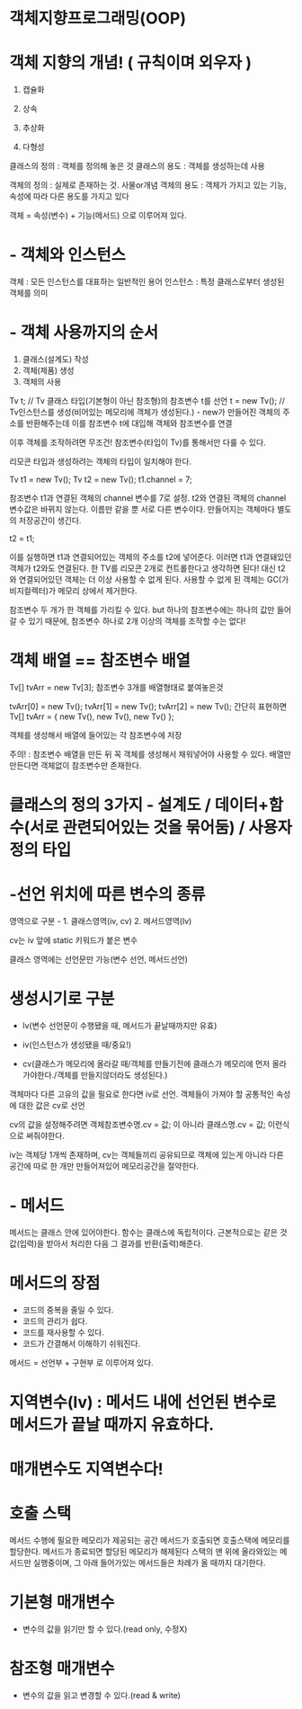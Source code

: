 # 객체지향프로그래밍(OOP)



# 객체 지향의 개념! ( 규칙이며 외우자 )

1. 캡슐화

2. 상속

3. 추상화

4. 다형성



클래스의 정의 : 객체를 정의해 놓은 것
클래스의 용도 : 객체를 생성하는데 사용



객체의 정의 : 실제로 존재하는 것. 사물or개념
객체의 용도 : 객체가 가지고 있는 기능, 속성에 따라 다른 용도를 가지고 있다

객체 = 속성(변수) + 기능(메서드) 으로 이루어져 있다.



# - 객체와 인스턴스

객체 : 모든 인스턴스를 대표하는 일반적인 용어
인스턴스 : 특정 클래스로부터 생성된 객체를 의미



# - 객체 사용까지의 순서

1. 클래스(설계도) 작성
2. 객체(제품) 생성
3. 객체의 사용



Tv t; // Tv 클래스 타입(기본형이 아닌 참조형)의 참조변수 t를 선언
t = new Tv(); // Tv인스턴스를 생성(비어있는 메모리에 객체가 생성된다.) - new가 만들어진 객체의 주소를 반환해주는데 이를 참조변수 t에 대입해 객체와 참조변수를 연결

이후 객체를 조작하려면 무조건! 참조변수(타입이 Tv)를 통해서만 다룰 수 있다.

리모콘 타입과 생성하려는 객체의 타입이 일치해야 한다.



Tv t1 = new Tv();
Tv t2 = new Tv();
t1.channel = 7; 

참조변수 t1과 연결된 객체의 channel 변수를 7로 설정. t2와 연결된 객체의 channel 변수값은 바뀌지 않는다. 이름만 같을 뿐 서로 다른 변수이다. 만들어지는 객체마다 별도의 저장공간이 생긴다.



t2 = t1; 

이를 실행하면 t1과 연결되어있는 객체의 주소를 t2에 넣어준다. 이러면 t1과 연결돼있던 객체가 t2와도 연결된다. 한 TV를 리모콘 2개로 컨트롤한다고 생각하면 된다! 대신 t2와 연결되어있던 객체는 더 이상 사용할 수 없게 된다. 사용할 수 없게 된 객체는 GC(가비지컬렉터)가 메모리 상에서 제거한다.



참조변수 두 개가 한 객체를 가리킬 수 있다. but 하나의 참조변수에는 하나의 값만 들어갈 수 있기 때문에, 참조변수 하나로 2개 이상의 객체를 조작할 수는 없다!



# 객체 배열 == 참조변수 배열



Tv[] tvArr = new Tv[3];
참조변수 3개를 배열형태로 붙여놓은것

tvArr[0] = new Tv();
tvArr[1] = new Tv();
tvArr[2] = new Tv();
간단히 표현하면 
Tv[] tvArr = { new Tv(), new Tv(), new Tv() };


객체를 생성해서 배열에 들어있는 각 참조변수에 저장



주의! : 참조변수 배열을 만든 뒤 꼭 객체를 생성해서 채워넣어야 사용할 수 있다. 배열만 만든다면 객체없이 참조변수만 존재한다.



# 클래스의 정의 3가지 - 설계도 / 데이터+함수(서로 관련되어있는 것을 묶어둠) / 사용자 정의 타입



# -선언 위치에 따른 변수의 종류
영역으로 구분 - 1. 클래스영역(iv, cv) 2. 메서드영역(lv)

cv는 iv 앞에 static 키워드가 붙은 변수



클래스 영역에는 선언문만 가능(변수 선언, 메서드선언)



# 생성시기로 구분

- lv(변수 선언문이 수행됐을 때, 메서드가 끝날때까지만 유효)

- iv(인스턴스가 생성됐을 때/중요!)

- cv(클래스가 메모리에 올라갈 때/객체를 만들기전에 클래스가 메모리에 먼저 올라가야한다./객체를 만들지않더라도 생성된다.)



객체마다 다른 고유의 값을 필요로 한다면 iv로 선언.
객체들이 가져야 할 공통적인 속성에 대한 값은 cv로 선언



cv의 값을 설정해주려면 객체참조변수명.cv = 값;
이 아니라 클래스명.cv = 값;
이런식으로 써줘야한다.



iv는 객체당 1개씩 존재하며, cv는 객체들끼리 공유되므로 객체에 있는게 아니라 다른 공간에 따로 한 개만 만들어져있어 메모리공간을 절약한다.



# - 메서드

메서드는 클래스 안에 있어야한다. 함수는 클래스에 독립적이다. 근본적으로는 같은 것
값(입력)을 받아서 처리한 다음 그 결과를 반환(출력)해준다.



# 메서드의 장점
- 코드의 중복을 줄일 수 있다.
- 코드의 관리가 쉽다.
- 코드를 재사용할 수 있다.
- 코드가 간결해서 이해하기 쉬워진다.

 

메서드 = 선언부 + 구현부 로 이루어져 있다.

 

# 지역변수(lv) : 메서드 내에 선언된 변수로 메서드가 끝날 때까지 유효하다.
# 매개변수도 지역변수다!

 

# 호출 스택
메서드 수행에 필요한 메모리가 제공되는 공간
메서드가 호출되면 호출스택에 메모리를 할당한다. 메서드가 종료되면 할당된 메모리가 해제된다
스택의 맨 위에 올라와있는 메서드만 실행중이며, 그 아래 들어가있는 메서드들은 차례가 올 때까지 대기한다.

 

# 기본형 매개변수
- 변수의 값을 읽기만 할 수 있다.(read only, 수정X)
# 참조형 매개변수
- 변수의 값을 읽고 변경할 수 있다.(read & write)


